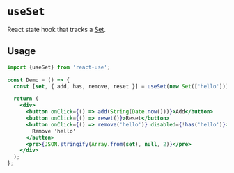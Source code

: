 # `useSet`

React state hook that tracks a [Set](https://developer.mozilla.org/en-US/docs/Web/JavaScript/Reference/Global_Objects/Set).

## Usage

```jsx
import {useSet} from 'react-use';

const Demo = () => {
  const [set, { add, has, remove, reset }] = useSet(new Set(['hello']));

  return (
    <div>
      <button onClick={() => add(String(Date.now()))}>Add</button>
      <button onClick={() => reset()}>Reset</button>
      <button onClick={() => remove('hello')} disabled={!has('hello')}>
        Remove 'hello'
      </button>
      <pre>{JSON.stringify(Array.from(set), null, 2)}</pre>
    </div>
  );
};
```
